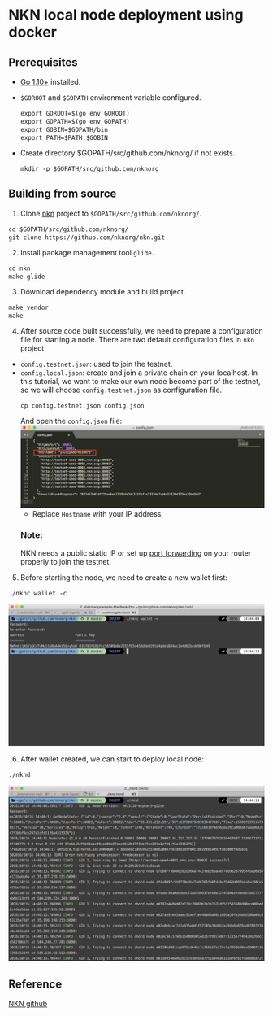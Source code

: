 # NKN local node deployment using docker

## Prerequisites

- [Go 1.10+](https://golang.org/doc/install) installed.

- `$GOROOT` and `$GOPATH` environment variable configured.
    ```
    export GOROOT=$(go env GOROOT)
    export GOPATH=$(go env GOPATH)
    export GOBIN=$GOPATH/bin
    export PATH=$PATH:$GOBIN
    ```

- Create directory $GOPATH/src/github.com/nknorg/ if not exists.
    ```
    mkdir -p $GOPATH/src/github.com/nknorg
    ```


## Building from source

1. Clone [nkn](https://github.com/nknorg/nkn) project to `$GOPATH/src/github.com/nknorg/`.
```
cd $GOPATH/src/github.com/nknorg/
git clone https://github.com/nknorg/nkn.git
```

2. Install package management tool `glide`.
```
cd nkn
make glide
```

3. Download dependency module and build project.
```
make vendor
make
```

4. After source code built successfully, we need to prepare a configuration file for starting a node. There are two default configuration files in `nkn` project:
- `config.testnet.json`: used to join the testnet.
- `config.local.json`: create and join a private chain on your localhost.
In this tutorial, we want to make our own node become part of the testnet, so we will choose `config.testnet.json` as configuration file.
    ```
    cp config.testnet.json config.json
    ```
    And open the `config.json` file:
![configure](../../assets/configure.png)
    - Replace `Hostname` with your IP address.
    ### Note:
    NKN needs a public static IP or set up [port forwarding](https://portforward.com/) on your router properly to join the testnet.

5. Before starting the node, we need to create a new wallet first:
```
./nknc wallet -c
```
![walletLocal](../../assets/walletLocal.png)

6. After wallet created, we can start to deploy local node:
```
./nknd
```
![testnetLocal](../../assets/testnetLocal.png)

## Reference
[NKN github](https://github.com/nknorg/nkn#building-using-docker)